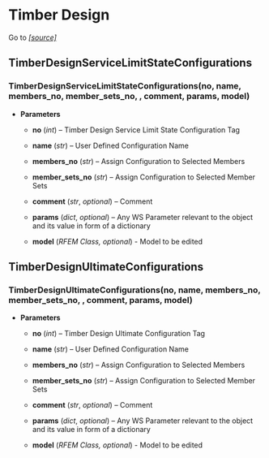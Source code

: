 # Timber Design

Go to *[[source]](https://github.com/Dlubal-Software/RFEM_Python_Client/tree/main/RFEM/TimberDesign)*


## TimberDesignServiceLimitStateConfigurations


### TimberDesignServiceLimitStateConfigurations(no, name, members_no, member_sets_no, , comment, params, model)

* **Parameters**

    
    * **no** (*int*) – Timber Design Service Limit State Configuration Tag


    * **name** (*str*) – User Defined Configuration Name


    * **members_no** (*str*) – Assign Configuration to Selected Members


    * **member_sets_no** (*str*) – Assign Configuration to Selected Member Sets


    * **comment** (*str*, *optional*) – Comment


    * **params** (*dict*, *optional*) – Any WS Parameter relevant to the object and its value in form of a dictionary


    * **model** (*RFEM Class, optional*) - Model to be edited



## TimberDesignUltimateConfigurations


### TimberDesignUltimateConfigurations(no, name, members_no, member_sets_no, , comment, params, model)

* **Parameters**

    
    * **no** (*int*) – Timber Design Ultimate Configuration Tag


    * **name** (*str*) – User Defined Configuration Name


    * **members_no** (*str*) – Assign Configuration to Selected Members


    * **member_sets_no** (*str*) – Assign Configuration to Selected Member Sets


    * **comment** (*str*, *optional*) – Comment


    * **params** (*dict*, *optional*) – Any WS Parameter relevant to the object and its value in form of a dictionary


    * **model** (*RFEM Class, optional*) - Model to be edited



